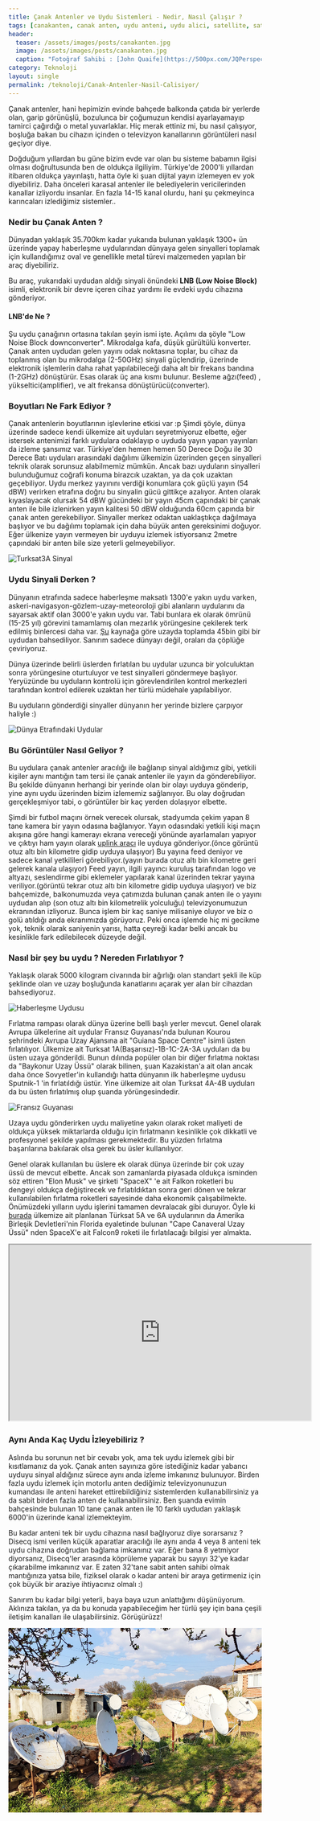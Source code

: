 ```yaml
---
title: Çanak Antenler ve Uydu Sistemleri - Nedir, Nasıl Çalışır ?
tags: [canakanten, canak anten, uydu anteni, uydu alici, satellite, satellite disk]
header:
  teaser: /assets/images/posts/canakanten.jpg
  image: /assets/images/posts/canakanten.jpg
  caption: "Fotoğraf Sahibi : [John Quaife](https://500px.com/JQPerspectives1)"
category: Teknoloji
layout: single
permalink: /teknoloji/Canak-Antenler-Nasil-Calisiyor/
---
```


Çanak antenler, hani hepimizin evinde bahçede balkonda çatıda bir yerlerde olan, garip görünüşlü, bozulunca bir çoğumuzun kendisi ayarlayamayıp tamirci çağırdığı o metal yuvarlaklar. Hiç merak ettiniz mi, bu nasıl çalışıyor, boşluğa bakan bu cihazın içinden o televizyon kanallarının görüntüleri nasıl geçiyor diye.

Doğduğum yıllardan bu güne bizim evde var olan bu sisteme babamın ilgisi olması doğrultusunda ben de oldukça ilgiliyim. Türkiye'de 2000'li yıllardan itibaren oldukça yayınlaştı, hatta öyle ki şuan dijital yayın izlemeyen ev yok diyebiliriz. Daha önceleri karasal antenler ile belediyelerin vericilerinden kanallar izliyordu insanlar. En fazla 14-15 kanal olurdu, hani şu çekmeyinca karıncaları izlediğimiz sistemler..

### Nedir bu Çanak Anten ?

Dünyadan yaklaşık 35.700km kadar yukarıda bulunan yaklaşık 1300+ ün üzerinde yapay haberleşme uydularından dünyaya gelen sinyalleri toplamak için kullandığımız oval ve genellikle metal türevi malzemeden yapılan bir araç diyebiliriz.

Bu araç, yukarıdaki uydudan aldığı sinyali önündeki **LNB (Low Noise Block)** isimli, elektronik bir devre içeren cihaz yardımı ile evdeki uydu cihazına gönderiyor.

#### LNB'de Ne ?

Şu uydu çanağının ortasına takılan şeyin ismi işte. Açılımı da şöyle "Low Noise Block downconverter". Mikrodalga kafa, düşük gürültülü konverter. Çanak anten uydudan gelen yayını odak noktasına toplar, bu cihaz da toplanmış olan bu mikrodalga (2-50GHz) sinyali güçlendirip, üzerinde elektronik işlemlerin daha rahat yapılabileceği daha alt bir frekans bandına (1-2GHz) dönüştürür. Esas olarak üç ana kısmı bulunur. Besleme ağzı(feed) , yükseltici(amplifier), ve alt frekansa dönüştürücü(converter).

### Boyutları Ne Fark Ediyor ?

Çanak antenlerin boyutlarının işlevlerine etkisi var :p Şimdi şöyle, dünya üzerinde sadece kendi ülkemize ait uyduları seyretmiyoruz elbette, eğer istersek antenimizi farklı uydulara odaklayıp o uyduda yayın yapan yayınları da izleme şansımız var. Türkiye'den hemen hemen 50 Derece Doğu ile 30 Derece Batı uyduları arasındaki dağılımı ülkemizin üzerinden geçen sinyalleri teknik olarak sorunsuz alabilmemiz mümkün. Ancak bazı uyduların sinyalleri bulunduğumuz coğrafi konuma birazcık uzaktan, ya da çok uzaktan geçebiliyor. Uydu merkez yayınını verdiği konumlara çok güçlü yayın (54 dBW) verirken etrafına doğru bu sinyalin gücü gittikçe azalıyor. Anten olarak kıyaslayacak olursak 54 dBW gücündeki bir yayın 45cm çapındaki bir çanak anten ile bile izlenirken yayın kalitesi 50 dBW olduğunda 60cm çapında bir çanak anten gerekebiliyor. Sinyaller merkez odaktan uaklaştıkça dağılmaya başlıyor ve bu dağılımı toplamak için daha büyük anten gereksinimi doğuyor. Eğer ülkenize yayın vermeyen bir uyduyu izlemek istiyorsanız 2metre çapındaki bir anten bile size yeterli gelmeyebiliyor.

![Turksat3A Sinyal](https://www.turksat.com.tr/sites/all/themes/turksat/images/UyduKapsama/T3ABati.png)

### Uydu Sinyali Derken ?

Dünyanın etrafında sadece haberleşme maksatlı 1300'e yakın uydu varken, askeri-navigasyon-gözlem-uzay-meteoroloji gibi alanların uydularını da sayarsak aktif olan 3000'e yakın uydu var. Tabi bunlara ek olarak ömrünü (15-25 yıl) görevini tamamlamış olan mezarlık yörüngesine çekilerek terk edilmiş binlercesi daha var. [Şu](http://www.celestrak.com/satcat/boxscore.php) kaynağa göre uzayda toplamda 45bin gibi bir uydudan bahsediliyor. Sanırım sadece dünyayı değil, oraları da çöplüğe çeviriyoruz.

Dünya üzerinde belirli üslerden fırlatılan bu uydular uzunca bir yolculuktan sonra yörüngesine oturtuluyor ve test sinyalleri göndermeye başlıyor. Yeryüzünde bu uyduların kontrolü için görevlendirilen kontrol merkezleri tarafından kontrol edilerek uzaktan her türlü müdehale yapılabiliyor.

Bu uyduların gönderdiği sinyaller dünyanın her yerinde bizlere çarpıyor haliyle :)

![Dünya Etrafındaki Uydular](https://i.sozcu.com.tr/wp-content/uploads/2015/12/24/pace-junk.jpg)

### Bu Görüntüler Nasıl Geliyor ?

Bu uydulara çanak antenler aracılığı ile bağlanıp sinyal aldığımız gibi, yetkili kişiler aynı mantığın tam tersi ile çanak antenler ile yayın da gönderebiliyor. Bu şekilde dünyanın herhangi bir yerinde olan bir olayı uyduya gönderip, yine aynı uydu üzerinden bizim izlememiz sağlanıyor. Bu olay doğrudan gerçekleşmiyor tabi, o görüntüler bir kaç yerden dolaşıyor elbette.

Şimdi bir futbol maçını örnek verecek olursak, stadyumda çekim yapan 8 tane kamera bir yayın odasına bağlanıyor. Yayın odasındaki yetkili kişi maçın akışına göre hangi kamerayı ekrana vereceği yönünde ayarlamaları yapıyor ve çıktıyı ham yayın olarak [uplink aracı](http://) ile uyduya gönderiyor.(önce görüntü otuz altı bin kilometre gidip uyduya ulaşıyor) Bu yayına feed deniyor ve sadece kanal yetkilileri görebiliyor.(yayın burada otuz altı bin kilometre geri gelerek kanala ulaşıyor) Feed yayın, ilgili yayıncı kuruluş tarafından logo ve altyazı, seslendirme gibi eklemeler yapılarak kanal üzerinden tekrar yayına veriliyor.(görüntü tekrar otuz altı bin kilometre gidip uyduya ulaşıyor) ve biz bahçemizde, balkonumuzda veya çatımızda bulunan çanak anten ile o yayını uydudan alıp (son otuz altı bin kilometrelik yolculuğu) televizyonumuzun ekranından izliyoruz. Bunca işlem bir kaç saniye milisaniye oluyor ve biz o golü atıldığı anda ekranımızda görüyoruz. Peki onca işlemde hiç mi gecikme yok, teknik olarak saniyenin yarısı, hatta çeyreği kadar belki ancak bu kesinlikle fark edilebilecek düzeyde değil.

### Nasıl bir şey bu uydu ? Nereden Fırlatılıyor ?

Yaklaşık olarak 5000 kilogram civarında bir ağırlığı olan standart şekli ile küp şeklinde olan ve uzay boşluğunda kanatlarını açarak yer alan bir cihazdan bahsediyoruz.

![Haberleşme Uydusu](https://i2.milimaj.com/i/milliyet/75/0x410/5c8e4f7445d2a07c10486a9e.jpg)

Fırlatma rampası olarak dünya üzerine belli başlı yerler mevcut. Genel olarak Avrupa ülkelerine ait uydular Fransız Guyanası'nda bulunan Kourou şehrindeki Avrupa Uzay Ajansına ait "Guiana Space Centre" isimli üsten fırlatılıyor.
Ülkemize ait Turksat 1A(Başarısız)-1B-1C-2A-3A uyduları da bu üsten uzaya gönderildi. Bunun dılında popüler olan bir diğer fırlatma noktası da "Baykonur Uzay Üssü" olarak bilinen, şuan Kazakistan'a ait olan ancak daha önce Sovyetler'in kullandığı hatta dünyanın ilk haberleşme uydusu Sputnik-1 'in fırlatıldığı üstür.
Yine ülkemize ait olan Turksat 4A-4B uyduları da bu üsten fırlatılmış olup şuanda yörüngesindedir.

![Fransız Guyanası](https://www.marcodilauro.com/wp-content/uploads/2015/09/MDL_GUYANNE001-1024x683.jpg)

Uzaya uydu gönderirken uydu maliyetine yakın olarak roket maliyeti de oldukça yüksek miktarlarda olduğu için fırlatmanın kesinlikle çok dikkatli ve profesyonel şekilde yapılması gerekmektedir. Bu yüzden fırlatma başarılarına bakılarak olsa gerek bu üsler kullanılıyor.

Genel olarak kullanılan bu üslere ek olarak dünya üzerinde bir çok uzay üssü de mevcut elbette. Ancak son zamanlarda piyasada oldukça isminden söz ettiren "Elon Musk" ve şirketi "SpaceX" 'e ait Falkon roketleri bu dengeyi oldukça değiştirecek ve fırlatıldıktan sonra geri dönen ve tekrar kullanılabilen fırlatma roketleri sayesinde daha ekonomik çalışabilmekte. Önümüzdeki yılların uydu işlerini tamamen devralacak gibi duruyor. Öyle ki [burada](https://en.wikipedia.org/wiki/T%C3%BCrksat_(satellite)) ülkemize ait planlanan Türksat 5A ve 6A uydularının da Amerika Birleşik Devletleri'nin Florida eyaletinde bulunan "Cape Canaveral Uzay Üssü" nden SpaceX'e ait Falcon9 roketi ile fırlatılacağı bilgisi yer almakta.

<iframe src="https://www.youtube.com/embed/sX1Y2JMK6g8" width="600" height="350" allowfullscreen></iframe>

### Aynı Anda Kaç Uydu İzleyebiliriz ?

Aslında bu sorunun net bir cevabı yok, ama tek uydu izlemek gibi bir kısıtlamanız da yok. Çanak anten sayınıza göre istediğiniz kadar yabancı uyduyu sinyal aldığınız sürece aynı anda izleme imkanınız bulunuyor. Birden fazla uydu izlemek için motorlu anten dediğimiz televizyonunuzun kumandası ile anteni hareket ettirebildiğiniz sistemlerden kullanabilirsiniz ya da sabit birden fazla anten de kullanabilirsiniz. Ben şuanda evimin bahçesinde bulunan 10 tane çanak anten ile 10 farklı uydudan yaklaşık 6000'in üzerinde kanal izlemekteyim.

Bu kadar anteni tek bir uydu cihazına nasıl bağlıyoruz diye sorarsanız ? Disecq ismi verilen küçük aparatlar aracılığı ile aynı anda 4 veya 8 anteni tek uydu cihazına doğrudan bağlama imkanınız var. Eğer bana 8 yetmiyor diyorsanız, Disecq'ler arasında köprüleme yaparak bu sayıyı 32'ye kadar çıkarabilme imkanınız var. E zaten 32'tane sabit anten sahibi olmak mantığınıza yatsa bile, fiziksel olarak o kadar anteni bir araya getirmeniz için çok büyük bir araziye ihtiyacınız olmalı :)

Sanırım bu kadar bilgi yeterli, baya baya uzun anlattığımı düşünüyorum. Aklınıza takılan, ya da bu konuda yapabileceğim her türlü şey için bana çeşili iletişim kanalları ile ulaşabilirsiniz. Görüşürüzz!

![Antenlerim](/assets/images/posts/yazi/canak.jpg)
